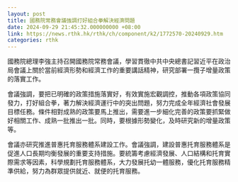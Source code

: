 ```yaml
---
layout: post
title: 國務院常務會議強調打好組合拳解決經濟問題
date: 2024-09-29 21:45:32.000000000 +08:00
link: https://news.rthk.hk/rthk/ch/component/k2/1772570-20240929.htm
categories: rthk
---
```


國務院總理李強主持召開國務院常務會議，學習貫徹中共中央總書記習近平在政治局會議上關於當前經濟形勢和經濟工作的重要講話精神，研究部署一攬子增量政策的落實工作。

會議強調，要把已明確的政策措施落實好，有效實施宏觀調控，推動各項政策協同發力，打好組合拳，著力解決經濟運行中的突出問題，努力完成全年經濟社會發展目標任務。條件相對成熟的政策要馬上推出，需要進一步細化完善的政策要抓緊做好相關工作、成熟一批推出一批。同時，要根據形勢變化，及時研究新的增量政策等。

會議亦研究推進普惠托育服務體系建設工作。會議強調，建設普惠托育服務體系是促進人口長期均衡發展的重要支持措施。要統籌考慮經濟發展、人口結構和托育實際需求等因素，科學規劃托育服務體系，大力發展托幼一體服務，優化托育服務精準供給，努力為群眾提供就近、就便的托育服務。

